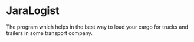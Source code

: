 # JaraLogist
The program which helps in the best way to load your cargo for trucks and trailers in some transport company.  



